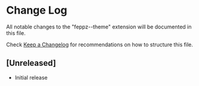 # Change Log

All notable changes to the "feppz--theme" extension will be documented in this file.

Check [Keep a Changelog](http://keepachangelog.com/) for recommendations on how to structure this file.

## [Unreleased]

- Initial release
